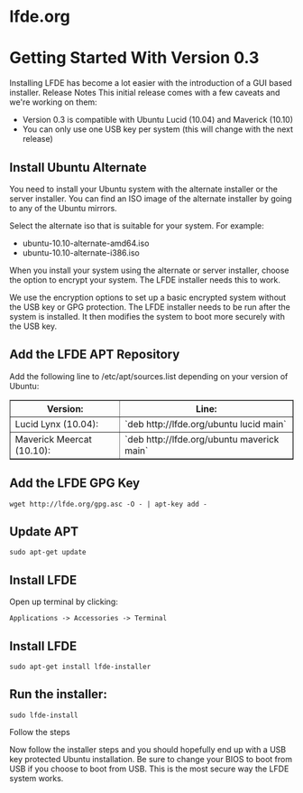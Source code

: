 # lfde.org

# Getting Started With Version 0.3

Installing LFDE has become a lot easier with the introduction of a GUI based installer. Release Notes This initial release comes with a few caveats and we're working on them:

*   Version 0.3 is compatible with Ubuntu Lucid (10.04) and Maverick (10.10)
*   You can only use one USB key per system (this will change with the next release)

## Install Ubuntu Alternate

You need to install your Ubuntu system with the alternate installer or the server installer. You can find an ISO image of the alternate installer by going to any of the Ubuntu mirrors.

Select the alternate iso that is suitable for your system. For example:

*   ubuntu-10.10-alternate-amd64.iso
*   ubuntu-10.10-alternate-i386.iso

When you install your system using the alternate or server installer, choose the option to encrypt your system. The LFDE installer needs this to work.

We use the encryption options to set up a basic encrypted system without the USB key or GPG protection. The LFDE installer needs to be run after the system is installed. It then modifies the system to boot more securely with the USB key.

## Add the LFDE APT Repository

Add the following line to /etc/apt/sources.list depending on your version of Ubuntu:

<table border="1">

<tbody>

<tr>

<th>Version:</th>

<th>Line:</th>

</tr>

<tr>

<td>Lucid Lynx (10.04):</td>

<td>`deb http://lfde.org/ubuntu lucid main`</td>

</tr>

<tr>

<td>Maverick Meercat (10.10):</td>

<td>`deb http://lfde.org/ubuntu maverick main`</td>

</tr>

</tbody>

</table>

## Add the LFDE GPG Key

`wget http://lfde.org/gpg.asc -O - | apt-key add -`

## Update APT

`sudo apt-get update`

## Install LFDE

Open up terminal by clicking:

`Applications -> Accessories -> Terminal`

## Install LFDE

`sudo apt-get install lfde-installer`

## Run the installer:

`sudo lfde-install`

Follow the steps

Now follow the installer steps and you should hopefully end up with a USB key protected Ubuntu installation. Be sure to change your BIOS to boot from USB if you choose to boot from USB. This is the most secure way the LFDE system works.

